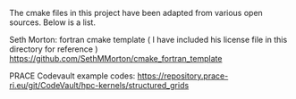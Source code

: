 The cmake files in this project have been adapted from
various open sources. Below is a list.

Seth Morton: fortran cmake template ( I have included his license file in this directory for reference )
https://github.com/SethMMorton/cmake_fortran_template 

PRACE Codevault example codes:
https://repository.prace-ri.eu/git/CodeVault/hpc-kernels/structured_grids
